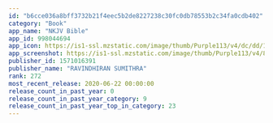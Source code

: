 ```yaml
---
id: "b6cce036a8bff3732b21f4eec5b2de8227238c30fc0db78553b2c34fa0cdb402"
category: "Book"
app_name: "NKJV Bible"
app_id: 998044694
app_icon: https://is1-ssl.mzstatic.com/image/thumb/Purple113/v4/dc/dd/10/dcdd1051-829b-f0cb-41de-202623c8e05a/AppIcon-0-0-1x_U007emarketing-0-0-0-7-85-220.png/1024x1024bb.png
app_screenshot: https://is1-ssl.mzstatic.com/image/thumb/Purple113/v4/86/73/dc/8673dc41-e39b-8d00-a622-c121e9519c13/pr_source.png/1242x2688bb.png
publisher_id: 1571016391
publisher_name: "RAVINDHIRAN SUMITHRA"
rank: 272
most_recent_release: 2020-06-22 00:00:00
release_count_in_past_year: 0
release_count_in_past_year_category: 9
release_count_in_past_year_top_in_category: 23
---
```

